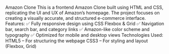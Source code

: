Amazon Clone
This is a frontend Amazon Clone built using HTML and CSS, replicating the UI and UX of Amazon’s homepage. The project focuses on creating a visually accurate, and structured e-commerce interface.
Features:
✅ Fully responsive design using CSS Flexbox & Grid
✅ Navigation bar, search bar, and category links
✅ Amazon-like color scheme and typography
✅ Optimized for mobile and desktop views
Technologies Used:
HTML5 – For structuring the webpage
CSS3 – For styling and layout (Flexbox, Grid)
